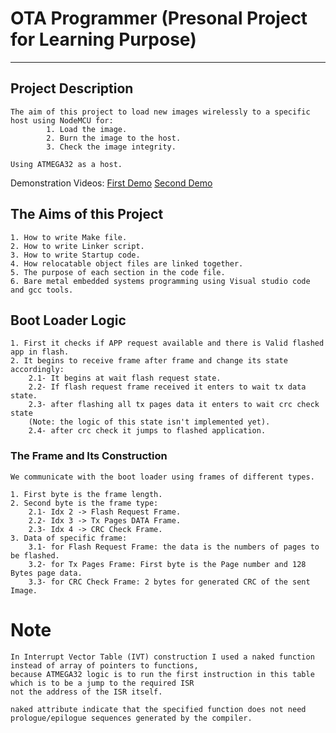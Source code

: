 # **OTA Programmer (Presonal Project for Learning Purpose)**
****
## **Project Description**
    The aim of this project to load new images wirelessly to a specific host using NodeMCU for:
            1. Load the image.
            2. Burn the image to the host.
            3. Check the image integrity.

    Using ATMEGA32 as a host.
    
Demonstration Videos:
[First Demo](https://youtu.be/OfSwXuUjenA)
[Second Demo](https://youtu.be/HIVw4h3W39A)

## **The Aims of this Project**
    1. How to write Make file.
    2. How to write Linker script.
    3. How to write Startup code.
    4. How relocatable object files are linked together.
    5. The purpose of each section in the code file.
    6. Bare metal embedded systems programming using Visual studio code and gcc tools.

## **Boot Loader Logic**
    1. First it checks if APP request available and there is Valid flashed app in flash.
    2. It begins to receive frame after frame and change its state accordingly:
        2.1- It begins at wait flash request state.
        2.2- If flash request frame received it enters to wait tx data state.
        2.3- after flashing all tx pages data it enters to wait crc check state
        (Note: the logic of this state isn't implemented yet).
        2.4- after crc check it jumps to flashed application.

### **The Frame and Its Construction**
    We communicate with the boot loader using frames of different types.

    1. First byte is the frame length.
    2. Second byte is the frame type:
        2.1- Idx 2 -> Flash Request Frame.
        2.2- Idx 3 -> Tx Pages DATA Frame.
        2.3- Idx 4 -> CRC Check Frame.
    3. Data of specific frame:
        3.1- for Flash Request Frame: the data is the numbers of pages to be flashed.
        3.2- for Tx Pages Frame: First byte is the Page number and 128 Bytes page data.
        3.3- for CRC Check Frame: 2 bytes for generated CRC of the sent Image.

# **Note**
    In Interrupt Vector Table (IVT) construction I used a naked function instead of array of pointers to functions,
    because ATMEGA32 logic is to run the first instruction in this table which is to be a jump to the required ISR
    not the address of the ISR itself.

    naked attribute indicate that the specified function does not need prologue/epilogue sequences generated by the compiler.

    

